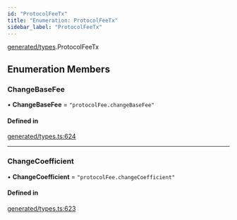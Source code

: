 ```yaml
---
id: "ProtocolFeeTx"
title: "Enumeration: ProtocolFeeTx"
sidebar_label: "ProtocolFeeTx"
---
```


[generated/types](../../../../modules/Generated/Types/Types.md).ProtocolFeeTx

## Enumeration Members

### ChangeBaseFee

• **ChangeBaseFee** = ``"protocolFee.changeBaseFee"``

#### Defined in

[generated/types.ts:624](https://github.com/PolymeshAssociation/polymesh-sdk/blob/978e4ded6/src/generated/types.ts#L624)

___

### ChangeCoefficient

• **ChangeCoefficient** = ``"protocolFee.changeCoefficient"``

#### Defined in

[generated/types.ts:623](https://github.com/PolymeshAssociation/polymesh-sdk/blob/978e4ded6/src/generated/types.ts#L623)
